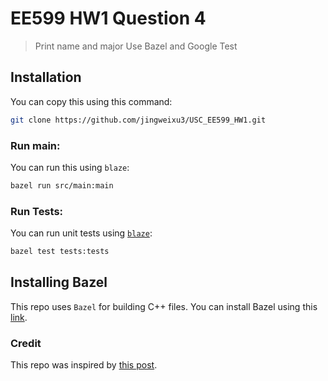 # EE599 HW1 Question 4 

> Print name and major 
> Use Bazel and Google Test

## Installation

You can copy this using this command:

```bash
git clone https://github.com/jingweixu3/USC_EE599_HW1.git
```

### Run main:

You can run this using `blaze`:

```bash
bazel run src/main:main
```

### Run Tests:

You can run unit tests using [`blaze`](installing-bazel):

```bash
bazel test tests:tests
```

## Installing Bazel

This repo uses `Bazel` for building C++ files.
You can install Bazel using this [link](https://docs.bazel.build/versions/master/install.html).

### Credit

This repo was inspired by [this post](https://www.ratanparai.com/c++/writing-unit-tests-with-bazel/).
